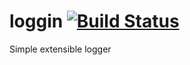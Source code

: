 loggin [![Build Status](https://travis-ci.org/fistlabs/loggin.png?branch=master)](https://travis-ci.org/fistlabs/loggin)
=========

Simple extensible logger
